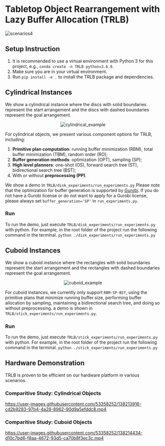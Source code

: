 # Tabletop Object Rearrangement with Lazy Buffer Allocation (TRLB)

![scenarios4](https://user-images.githubusercontent.com/53358252/138533080-79885ac0-7f20-465a-bc39-32e5ffe32493.gif)


## Setup Instruction

1. It is recommended to use a virtual environment with Python 3 for this project, e.g., `conda create -n TRLB python=3.6.9`.
2. Make sure you are in your virtual environment. 
3. Run `pip install -e .` to install the TRLB package and dependencies. 

## Cylindrical Instances
We show a cylindrical instance where the discs with solid boundaries represent the start arrangement and the discs with dashed boundaries represent the goal arrangement.

<p align="center">
  <img src="https://user-images.githubusercontent.com/53358252/136728746-b6e40e51-d871-462f-928b-cc3fe5ba8729.png" alt="cylindrical_example"/>
</p>
  
For cylindrical objects, we present various component options for TRLB, including:
1. **Primitive plan computation**: running buffer minimization (RBM), total buffer minimization (TBM), random order (RO); 
2. **Buffer generation methods**: optimization (OPT), sampling (SP); 
3. **High level planners**: one-shot (OS), forward search tree (ST), bidirectional search tree (BST); 
4. With or without **preprocessing (PP)**.

We show a demo in `TRLB/disk_experiments/run_experiments.py`
Please note that the optimization for buffer generation is supported by [Gurobi](https://www.gurobi.com/). If you do not have a Gurobi license or do not want to apply for a Gurobi license, please always set `buffer_generation='SP'` in `run_experiments.py`.

### Run
To run the demo, just execute `TRLB/disk_experiments/run_experiments.py` with python. For example, in the root folder of the project run the following command in the terminal.
`python ./disk_experiments/run_experiments.py`

## Cuboid Instances
We show a cuboid instance where the rectangles with solid boundaries represent the start arrangement and the rectangles with dashed boundaries represent the goal arrangement.
<p align="center">
  <img src="https://user-images.githubusercontent.com/53358252/136731248-ad78ed65-506e-4a72-ab82-1dce1b6909b6.png" alt="cuboid_example"/>
</p>

For cuboid instances, we currently only support `RBM-SP-BST`, using the primitive plans that minimize running buffer size,  performing buffer allocation by sampling, maintaining a bidirectional search tree, and doing so without preprocessing. a demo is shown in `TRLB/stick_experiments/run_experiments.py`.

### Run
To run the demo, just execute `TRLB/stick_experiments/run_experiments.py` with python. For example, in the root folder of the project run the following command in the terminal.
`python ./stick_experiments/run_experiments.py`

## Hardware Demonstration
TRLB is proven to be efficient on our hardware platform in various scenarios.

### Comparitive Study: Cylindrical Objects

https://user-images.githubusercontent.com/53358252/138213916-cd2b9283-97b4-4a28-8962-90d9a5efddc8.mp4


### Comparitive Study: Cuboid Objects

https://user-images.githubusercontent.com/53358252/138214434-d10c7bd6-f8aa-4672-93d5-ca70b8f3ec3c.mp4
